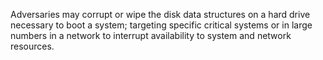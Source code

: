 Adversaries may corrupt or wipe the disk data structures on a hard drive necessary to boot a system; targeting specific critical systems or in large numbers in a network to interrupt availability to system and network resources.
